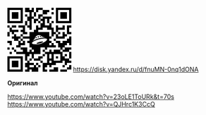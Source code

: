 ![qr.png](qr.png)
https://disk.yandex.ru/d/fnuMN-0nq1dONA


**Оригинал**

https://www.youtube.com/watch?v=23oLE1ToURk&t=70s
https://www.youtube.com/watch?v=QJHrc1K3CcQ

